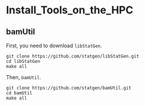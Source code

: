 # Install_Tools_on_the_HPC

## bamUtil
First, you need to download `libStatGen`.
```
git clone https://github.com/statgen/libStatGen.git
cd libStatGen
make all
```
Then, `bamUtil`.
```
git clone https://github.com/statgen/bamUtil.git
cd bamUtil
make all
```

